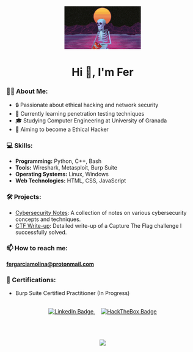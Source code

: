<div id="header" align="center">
    <img src="welcome.gif" width="200"/>
    <h1 align="center">Hi 👋, I'm Fer </h1>
</div>

### 👨‍💻 About Me:

- 🔒 Passionate about ethical hacking and network security
- 🌱 Currently learning penetration testing techniques
- 🎓 Studying Computer Engineering at University of Granada
- 🚀 Aiming to become a Ethical Hacker

### 💻 Skills:

- **Programming:** Python, C++, Bash
- **Tools:** Wireshark, Metasploit, Burp Suite
- **Operating Systems:** Linux, Windows
- **Web Technologies:** HTML, CSS, JavaScript

### 🛠️ Projects:

- [Cybersecurity Notes](https://github.com/Mush2h/CyberNotes): A collection of notes on various cybersecurity concepts and techniques.
- [CTF Write-up](https://github.com/Mush2h/Writeups-CTF): Detailed write-up of a Capture The Flag challenge I successfully solved.

### 📫 How to reach me:

**fergarciamolina@protonmail.com**

### 🏅 Certifications:

- Burp Suite Certified Practitioner (In Progress)

<br>
<div id="badges" align="center">
      <a href="https://www.linkedin.com/in/fernando-jes%C3%BAs-g-234375203" target="_blank">
        <img src="https://img.shields.io/badge/LinkedIn-blue?style=for-the-badge&logo=linkedin&logoColor=white"
          alt="LinkedIn Badge" />
      </a>
      &nbsp;&nbsp;&nbsp;
      <a href="https://app.hackthebox.com/profile/562959" target="_blank">
        <img src="https://img.shields.io/badge/HackTheBox-green?style=for-the-badge&logo=hackthebox&logoColor=black"
          alt="HackTheBox Badge" />
      </a>
</div>
<br />
<br />
<br />


<div id="badges" align="center">
    <p align="center">
        <a href="https://github.com/Mush2h">
          <img height="180em" src="https://github-readme-stats-eight-theta.vercel.app/api/top-langs/?username=Mush2h&layout=compact&langs_count=8&theme=algolia"/>
        </a>
    </p>
</div>

<!---
Fergarcia99/Fergarcia99 is a ✨ special ✨ repository because its `README.md` (this file) appears on your GitHub profile.
You can click the Preview link to take a look at your changes.
--->
